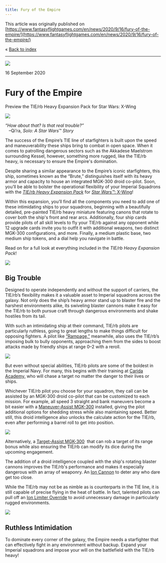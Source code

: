 ```yaml
---
title: Fury of the Empire
---
```


This article was originally published on [https://www.fantasyflightgames.com/en/news/2020/9/16/fury-of-the-empire/](https://www.fantasyflightgames.com/en/news/2020/9/16/fury-of-the-empire/)

&laquo; [Back to index](../index.md)

---

![](swz67_preview1.jpg)

16 September 2020

Fury of the Empire
==================

Preview the TIE/rb Heavy Expansion Pack for Star Wars: X-Wing

![](swz67_box_left.png)

_“How about that? Is that real trouble?”_  
   –Qi’ra, _Solo: A Star Wars_™ _Story_

The success of the Empire’s TIE line of starfighters is built upon the speed and maneuverability these ships bring to combat in open space. When it comes to patrolling dangerous sectors such as the Akkadese Maelstrom surrounding Kessel, however, something more rugged, like the TIE/rb heavy, is necessary to ensure the Empire's domination. 

Despite sharing a similar appearance to the Empire’s iconic starfighters, this ship, sometimes known as the “Brute,” distinguishes itself with its heavy armor and capacity to house an integrated MGK-300 droid co-pilot. Soon, you’ll be able to bolster the operational flexibility of your Imperial Squadrons with the _[TIE/rb Heavy Expansion Pack](https://www.fantasyflightgames.com/en/products/x-wing-second-edition/products/tierb-heavy-expansion-pack/)_ for [_Star Wars™_: X-Wing](https://www.fantasyflightgames.com/en/products/x-wing-second-edition/)!

Within this expansion, you’ll find all the components you need to add one of these intimidating ships to your squadrons, beginning with a beautifully detailed, pre-painted TIE/rb heavy miniature featuring canons that rotate to cover both the ship's front and rear arcs. Additionally, four ship cards provide pilots of all skill levels to fly your TIE/rb against any opponent while 12 upgrade cards invite you to outfit it with additional weapons, two distinct MGK-300 configurations, and more. Finally, a medium plastic base, two medium ship tokens, and a dial help you navigate in battle.

Read on for a full look at everything included in the _TIE/rb Heavy Expansion Pack_!

![](swz67_a1_ship_art.png)

Big Trouble
-----------

Designed to operate independently and without the support of carriers, the TIE/rb’s flexibility makes it a valuable asset to Imperial squadrons across the galaxy. Not only does the ship’s heavy armor stand up to blaster fire and the harshest environments alike, its swiveling blaster cannons make it easy for the TIE/rb to both pursue craft through dangerous environments and shake hostiles from its tail.

With such an intimidating ship at their command, TIE/rb pilots are particularly ruthless, going to great lengths to make things difficult for opposing fighters. A pilot like [“Rampage,”](swz67_rampage.png) meanwhile, also uses the TIE/rb’s imposing bulk to bully opponents, approaching them from the sides to boost attacks made by friendly ships at range 0–2 with a reroll.

![](swz67_a1_cardfan.png)

But even without special abilities, TIE/rb pilots are some of the boldest in the Imperial Navy. For many, this begins with their training at [Carida Academy,](swz67_carida-cadet.png) who will chase a target no matter the danger to their lives or ships.

Whichever TIE/rb pilot you choose for your squadron, they call can be assisted by an MGK-300 droid co-pilot that can be customized to each mission. For example, all speed 3 straight and bank maneuvers become a bit easier with a [Maneuver-Assist MGK-300](swz67_maneuver-assist_mgk300.png) installed, giving the pilot additional options for shedding stress while also maintaining speed. Better still, this droid intelligence also unlocks the calculate action for the TIE/rb, even after performing a barrel roll to get into position.

![](swz67_cardfan_unit-card.png)

Alternatively, a [Target-Assist MGK-300](swz67_target-assist_mgk300.png)  that can rob a target of its range bonus while also ensuring the TIE/rb can modify its dice during the upcoming engagement.

The addition of a droid intelligence coupled with the ship's rotating blaster cannons improves the TIE/rb's performance and makes it especially dangerous with an array of weaponry. An [Ion Cannon](swz67_ion-cannon.png) to deter any who dare get too close.

While the TIE/rb may not be as nimble as is counterparts in the TIE line, it is still capable of precise flying in the heat of battle. In fact, talented pilots can pull off an [Ion Limiter Override](swz67_ion-limiter-overdrive.png) to avoid unnecessary damage in particularly rugged environments.

![](swz67_a1_art.png)

Ruthless Intimidation
---------------------

To dominate every corner of the galaxy, the Empire needs a starfighter that can effectively fight in any environment without backup. Expand your Imperial squadrons and impose your will on the battlefield with the TIE/rb heavy!

[](http://community.fantasyflightgames.com/index.php?/forum/222-x-wing/)